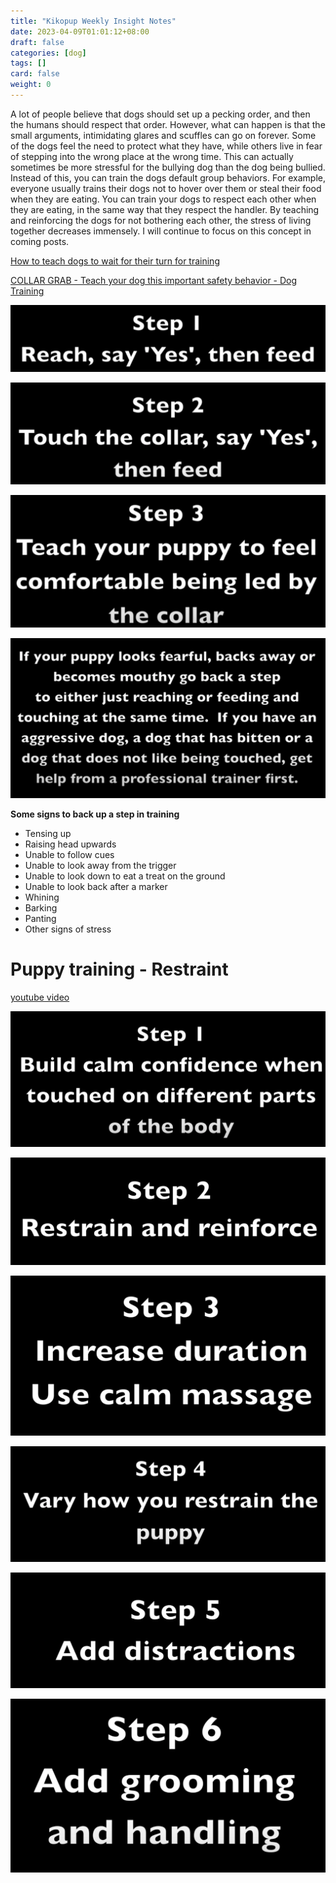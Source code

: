 ```yaml
---
title: "Kikopup Weekly Insight Notes"
date: 2023-04-09T01:01:12+08:00
draft: false
categories: [dog]
tags: []
card: false
weight: 0
---
```


A lot of people believe that dogs should set up a pecking order, and then the humans should respect that order. However, what can happen is that the small arguments, intimidating glares and scuffles can go on forever. Some of the dogs feel the need to protect what they have, while others live in fear of stepping into the wrong place at the wrong time. This can actually sometimes be more stressful for the bullying dog than the dog being bullied. Instead of this, you can train the dogs default group behaviors. For example, everyone usually trains their dogs not to hover over them or steal their food when they are eating. You can train your dogs to respect each other when they are eating, in the same way that they respect the handler. By teaching and reinforcing the dogs for not bothering each other, the stress of living together decreases immensely. I will continue to focus on this concept in coming posts.

[How to teach dogs to wait for their turn for training](https://www.youtube.com/watch?v=MfRrBH_beX8)

[COLLAR GRAB - Teach your dog this important safety behavior - Dog Training](https://www.youtube.com/watch?v=62NNwZtbtIA)

![](img/2023-04-09-01-05-22.png)

![](img/2023-04-09-01-05-38.png)

![](img/2023-04-09-01-05-51.png)

![](img/2023-04-09-01-06-04.png)

**Some signs to back up a step in training**

- Tensing up
- Raising head upwards
- Unable to follow cues
- Unable to look away from the trigger
- Unable to look down to eat a treat on the ground
- Unable to look back after a marker
- Whining
- Barking
- Panting
- Other signs of stress

# Puppy training - Restraint

[youtube video](https://www.youtube.com/watch?v=G1Otlr6RX7o&t=51s)

![](img/2023-04-09-01-11-39.png)

![](img/2023-04-09-01-11-46.png)

![](img/2023-04-09-01-11-53.png)

![](img/2023-04-09-01-11-59.png)

![](img/2023-04-09-01-12-07.png)

![](img/2023-04-09-01-12-15.png)
